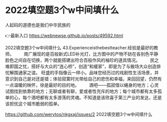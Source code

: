 # 2022填空题3个w中间填什么
人起码的道德也是我们中华民族的

👉最新入口 https://webnewse.github.io/posts/49592.html

2022填空题3个w中间填什么		43.Experienceisthebestteacher.经验是最好的教师。
　　南广展现的是百般新式LED补光灯，比方图中的产物不妨在各别色平静脸色之间自在切换，两个就能搭建出符合百般作风的袖珍的道具情况。
　　民之难即国之忧，搭好与大众的“连心桥”，创造“和缓家”，即是为了与搬场大众创造排忧解围通家之谊。
旺盛的手指像云一样小。品味您经历过的戏剧性生活场景，并意识到自己是对还是错；体验寂寞时光带给自己的悲伤和幸福，来回回望，仍然有一点温暖的映怀，徐是最好的目的地。
　　酒吧——孤寂借以蜷身的地方；心灵试图找到依靠的地方；无聊或者有聊，爱或者性充斥的地方；每个城市都有太多孤单的心，每个酒吧都有太多游荡的灵魂。不知道是该欣喜于第三产业的发达，还是该担忧这个城市脆弱的孤单。

https://github.com/werytos/nkgxaj/issues/2
2022填空题3个w中间填什么
